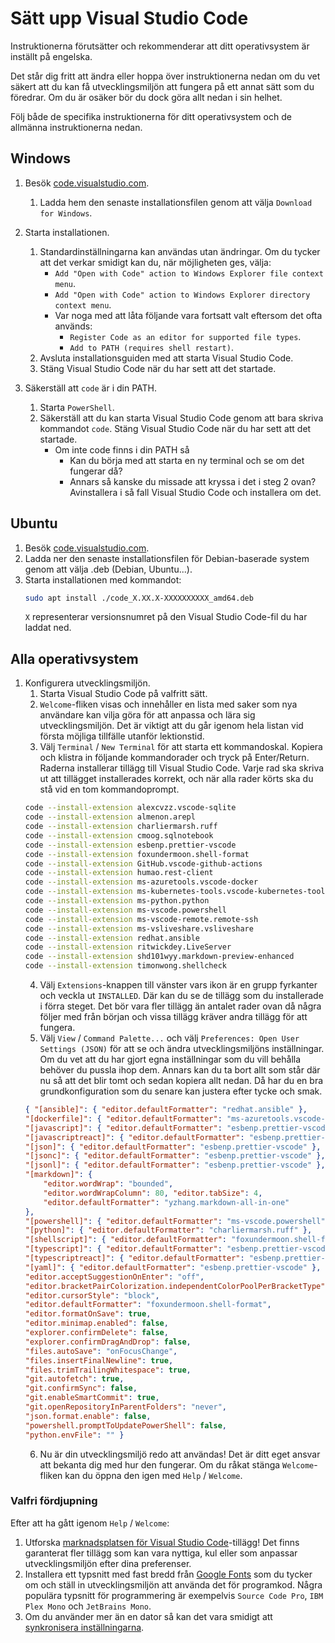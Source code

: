 # Sätt upp Visual Studio Code

Instruktionerna förutsätter och rekommenderar att ditt operativsystem är inställt på engelska.

Det står dig fritt att ändra eller hoppa över instruktionerna nedan om du vet säkert att du kan få utvecklingsmiljön att fungera på ett annat sätt som du föredrar. Om du är osäker bör du dock göra allt nedan i sin helhet.

Följ både de specifika instruktionerna för ditt operativsystem och de allmänna instruktionerna nedan.

## Windows

1. Besök [code.visualstudio.com](https://code.visualstudio.com/).
    1. Ladda hem den senaste installationsfilen genom att välja `Download for Windows`.
2. Starta installationen.
    1. Standardinställningarna kan användas utan ändringar. Om du tycker att det verkar smidigt kan du, när möjligheten ges, välja:
        - `Add "Open with Code" action to Windows Explorer file context menu`.
        - `Add "Open with Code" action to Windows Explorer directory context menu`.
        - Var noga med att låta följande vara fortsatt valt eftersom det ofta används:
            - `Register Code as an editor for supported file types`.
            - `Add to PATH (requires shell restart)`.
    2. Avsluta installationsguiden med att starta Visual Studio Code.
    3. Stäng Visual Studio Code när du har sett att det startade.

3. Säkerställ att `code` är i din PATH.
    1. Starta `PowerShell`.
    2. Säkerställ att du kan starta Visual Studio Code genom att bara skriva kommandot `code`. Stäng Visual Studio Code när du har sett att det startade.
        - Om inte code finns i din PATH så
            - Kan du börja med att starta en ny terminal och se om det fungerar då?
            - Annars så kanske du missade att kryssa i det i steg 2 ovan? Avinstallera i så fall Visual Studio Code och installera om det.

## Ubuntu

1. Besök [code.visualstudio.com](https://code.visualstudio.com/).    
2. Ladda ner den senaste installationsfilen för Debian-baserade system genom att välja .deb (Debian, Ubuntu...).
3. Starta installationen med kommandot:
    ```bash
    sudo apt install ./code_X.XX.X-XXXXXXXXXX_amd64.deb  
    ```    
    `X` representerar versionsnumret på den Visual Studio Code-fil du har laddat ned.

## Alla operativsystem

1. Konfigurera utvecklingsmiljön.
    1. Starta Visual Studio Code på valfritt sätt.
    2. `Welcome`-fliken visas och innehåller en lista med saker som nya användare kan vilja göra för att anpassa och lära sig utvecklingsmiljön. Det är viktigt att du går igenom hela listan vid första möjliga tillfälle utanför lektionstid.
    3. Välj `Terminal` / `New Terminal` för att starta ett kommandoskal. Kopiera och klistra in följande kommandorader och tryck på Enter/Return. Raderna installerar tillägg till Visual Studio Code. Varje rad ska skriva ut att tillägget installerades korrekt, och när alla rader körts ska du stå vid en tom kommandoprompt.
    ```bash
    code --install-extension alexcvzz.vscode-sqlite
    code --install-extension almenon.arepl
    code --install-extension charliermarsh.ruff
    code --install-extension cmoog.sqlnotebook
    code --install-extension esbenp.prettier-vscode
    code --install-extension foxundermoon.shell-format
    code --install-extension GitHub.vscode-github-actions
    code --install-extension humao.rest-client
    code --install-extension ms-azuretools.vscode-docker
    code --install-extension ms-kubernetes-tools.vscode-kubernetes-tools
    code --install-extension ms-python.python
    code --install-extension ms-vscode.powershell
    code --install-extension ms-vscode-remote.remote-ssh
    code --install-extension ms-vsliveshare.vsliveshare
    code --install-extension redhat.ansible
    code --install-extension ritwickdey.LiveServer
    code --install-extension shd101wyy.markdown-preview-enhanced
    code --install-extension timonwong.shellcheck
    ```
    4. Välj `Extensions`-knappen till vänster vars ikon är en grupp fyrkanter och veckla ut `INSTALLED`. Där kan du se de tillägg som du installerade i förra steget. Det bör vara fler tillägg än antalet rader ovan då några följer med från början och vissa tillägg kräver andra tillägg för att fungera.
    5. Välj `View` / `Command Palette...` och välj `Preferences: Open User Settings (JSON)` för att se och ändra utvecklingsmiljöns inställningar. Om du vet att du har gjort egna inställningar som du vill behålla behöver du pussla ihop dem. Annars kan du ta bort allt som står där nu så att det blir tomt och sedan kopiera allt nedan. Då har du en bra grundkonfiguration som du senare kan justera efter tycke och smak.
    ```json
    { "[ansible]": { "editor.defaultFormatter": "redhat.ansible" },
    "[dockerfile]": { "editor.defaultFormatter": "ms-azuretools.vscode-docker" },
    "[javascript]": { "editor.defaultFormatter": "esbenp.prettier-vscode" },
    "[javascriptreact]": { "editor.defaultFormatter": "esbenp.prettier-vscode" },
    "[json]": { "editor.defaultFormatter": "esbenp.prettier-vscode" },
    "[jsonc]": { "editor.defaultFormatter": "esbenp.prettier-vscode" },
    "[jsonl]": { "editor.defaultFormatter": "esbenp.prettier-vscode" },
    "[markdown]": {
        "editor.wordWrap": "bounded",
        "editor.wordWrapColumn": 80, "editor.tabSize": 4,
        "editor.defaultFormatter": "yzhang.markdown-all-in-one"
    },
    "[powershell]": { "editor.defaultFormatter": "ms-vscode.powershell" },
    "[python]": { "editor.defaultFormatter": "charliermarsh.ruff" },
    "[shellscript]": { "editor.defaultFormatter": "foxundermoon.shell-format" },
    "[typescript]": { "editor.defaultFormatter": "esbenp.prettier-vscode" },
    "[typescriptreact]": { "editor.defaultFormatter": "esbenp.prettier-vscode" },
    "[yaml]": { "editor.defaultFormatter": "esbenp.prettier-vscode" },
    "editor.acceptSuggestionOnEnter": "off",
    "editor.bracketPairColorization.independentColorPoolPerBracketType": true,
    "editor.cursorStyle": "block",
    "editor.defaultFormatter": "foxundermoon.shell-format",
    "editor.formatOnSave": true,
    "editor.minimap.enabled": false,
    "explorer.confirmDelete": false,
    "explorer.confirmDragAndDrop": false,
    "files.autoSave": "onFocusChange",
    "files.insertFinalNewline": true,
    "files.trimTrailingWhitespace": true,
    "git.autofetch": true,
    "git.confirmSync": false,
    "git.enableSmartCommit": true,
    "git.openRepositoryInParentFolders": "never",
    "json.format.enable": false,
    "powershell.promptToUpdatePowerShell": false,
    "python.envFile": "" }
    ```
    6. Nu är din utvecklingsmiljö redo att användas! Det är ditt eget ansvar att bekanta dig med hur den fungerar. Om du råkat stänga `Welcome`-fliken kan du öppna den igen med `Help` / `Welcome`.

### Valfri fördjupning

Efter att ha gått igenom `Help` / `Welcome`:

1. Utforska [marknadsplatsen för Visual Studio Code](https://marketplace.visualstudio.com/VSCode)-tillägg! Det finns garanterat fler tillägg som kan vara nyttiga, kul eller som anpassar utvecklingsmiljön efter dina preferenser.
2. Installera ett typsnitt med fast bredd från [Google Fonts](https://fonts.google.com/?preview.size=16&classification=Monospace&sort=popularity) som du tycker om och ställ in utvecklingsmiljön att använda det för programkod. Några populära typsnitt för programmering är exempelvis `Source Code Pro`, `IBM Plex Mono` och `JetBrains Mono`.
3. Om du använder mer än en dator så kan det vara smidigt att [synkronisera inställningarna](https://code.visualstudio.com/docs/editor/settings-sync).
